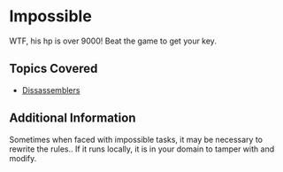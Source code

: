 # Impossible
WTF, his hp is over 9000! Beat the game to get your key. 
## Topics Covered

- [Dissassemblers](/reverse-engineering/what-are-disassemblers/)
## Additional Information

Sometimes when faced with impossible tasks, it may be necessary to rewrite the rules.. If it runs locally, it is in your domain to tamper with and modify.